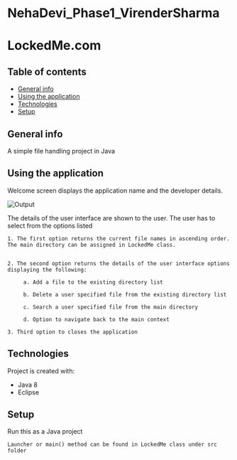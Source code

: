 # NehaDevi_Phase1_VirenderSharma
# LockedMe.com

## Table of contents
* [General info](#general-info)
* [Using the application](#using-the-application)
* [Technologies](#technologies)
* [Setup](#setup)

## General info
A simple file handling project in Java

## Using the application
Welcome screen displays the application name and the developer details.

![Output](https://user-images.githubusercontent.com/79972148/110200743-64b0f180-7e85-11eb-91e2-196eb2b04f01.PNG)




The details of the user interface are shown to the user. The user has to select from the options listed 

 
    1. The first option returns the current file names in ascending order. The main directory can be assigned in LockedMe class.
  

    2. The second option returns the details of the user interface options displaying the following:

         a. Add a file to the existing directory list

         b. Delete a user specified file from the existing directory list

         c. Search a user specified file from the main directory

         d. Option to navigate back to the main context

    3. Third option to closes the application
	
## Technologies
Project is created with:
* Java 8
* Eclipse

	
## Setup
Run this as a Java project

```
Launcher or main() method can be found in LockedMe class under src folder
```


